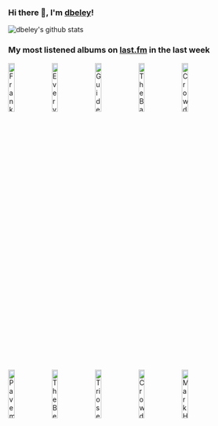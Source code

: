 ### Hi there 👋, I'm [dbeley](https://dbeley.ovh/en)!

![dbeley's github stats](https://github-readme-stats.vercel.app/api?username=dbeley)

### My most listened albums on [last.fm](https://www.last.fm/user/d_beley) in the last week

[<img src='https://lastfm.freetls.fastly.net/i/u/300x300/d17556e760a60be31f6d1c1f80c31237.jpg' width='16%' height='16%' alt='Frankie Cosmos - Next Thing'>](https://www.last.fm/music/frankie%2bcosmos/next%2bthing)&nbsp;
[<img src='https://lastfm.freetls.fastly.net/i/u/300x300/b2ac8a0af4f5100f4f95085130db6051.jpg' width='16%' height='16%' alt='Everything Everything - RE-ANIMATOR'>](https://www.last.fm/music/everything%2beverything/re-animator)&nbsp;
[<img src='https://lastfm.freetls.fastly.net/i/u/300x300/983d44f12dd1d2a488e80266dbd4a61d.png' width='16%' height='16%' alt='Guided by Voices - Isolation Drills'>](https://www.last.fm/music/guided%2bby%2bvoices/isolation%2bdrills)&nbsp;
[<img src='https://lastfm.freetls.fastly.net/i/u/300x300/94679a9f9c8940049a5be3191e1e76c2.jpg' width='16%' height='16%' alt='The Bats - Free All The Monsters'>](https://www.last.fm/music/the%2bbats/free%2ball%2bthe%2bmonsters)&nbsp;
[<img src='https://lastfm.freetls.fastly.net/i/u/300x300/b1d0888f78990a20f4732023318cd96c.jpg' width='16%' height='16%' alt='Crowded House - Temple Of Low Men'>](https://www.last.fm/music/crowded%2bhouse/temple%2bof%2blow%2bmen)&nbsp;
<br>
[<img src='https://lastfm.freetls.fastly.net/i/u/300x300/515b7450118c4ff0b8d0a9ad2b4375ec.png' width='16%' height='16%' alt='Pavement - Crooked Rain, Crooked Rain'>](https://www.last.fm/music/pavement/crooked%2brain%252c%2bcrooked%2brain)&nbsp;
[<img src='https://lastfm.freetls.fastly.net/i/u/300x300/12af59fd44da403bacd6e0227def6163.jpg' width='16%' height='16%' alt='The Beatles - 1967–1970'>](https://www.last.fm/music/the%2bbeatles/1967%25e2%2580%25931970)&nbsp;
[<img src='https://lastfm.freetls.fastly.net/i/u/300x300/e1d06587c3b799c1e45bebed5240b6cc.jpg' width='16%' height='16%' alt='Triosence - Hidden Beauty'>](https://www.last.fm/music/triosence/hidden%2bbeauty)&nbsp;
[<img src='https://lastfm.freetls.fastly.net/i/u/300x300/4977ed429be947158c1c919b62b70aa0.png' width='16%' height='16%' alt='Crowded House - Crowded House'>](https://www.last.fm/music/crowded%2bhouse/crowded%2bhouse)&nbsp;
[<img src='https://lastfm.freetls.fastly.net/i/u/300x300/d0903cdf743b476bc7ada1da82359f57.jpg' width='16%' height='16%' alt='Mark Hollis - Mark Hollis'>](https://www.last.fm/music/mark%2bhollis/mark%2bhollis)&nbsp;
<br>
